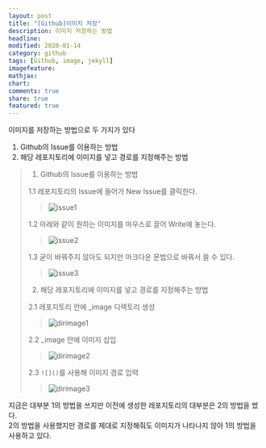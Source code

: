 ```yaml
---
layout: post
title: "[Github]이미지 저장"
description: 이미지 저장하는 방법
headline: 
modified: 2020-01-14
category: github
tags: [Github, image, jekyll]
imagefeature: 
mathjax: 
chart: 
comments: true
share: true
featured: true
---
```


이미지를 저장하는 방법으로 두 가지가 있다  

1. Github의 Issue를 이용하는 방법  
2. 해당 레포지토리에 이미지를 넣고 경로를 지정해주는 방법  


> 1. Github의 Issue를 이용하는 방법
> 
> 1.1 레포지토리의 Issue에 들어가 New Issue를 클릭한다.
>> ![issue1](https://user-images.githubusercontent.com/52815908/72305590-98e0b600-36b7-11ea-8dfe-37b887a8f885.PNG)
> 
> 1.2 아래와 같이 원하는 이미지를 마우스로 끌어 Write에 놓는다. 
>> ![issue2](https://user-images.githubusercontent.com/52815908/72305626-ba41a200-36b7-11ea-8411-f7619189170b.PNG)
> 
> 1.3 굳이 바꿔주지 않아도 되지만 마크다운 문법으로 바꿔서 쓸 수 있다. 
>> ![issue3](https://user-images.githubusercontent.com/52815908/72305628-ba41a200-36b7-11ea-84ca-b1bcb3ccbab8.PNG)
>
> 
> 2. 해당 레포지토리에 이미지를 넣고 경로를 지정해주는 방법  
> 
> 2.1 레포지토리 안에 _image 디렉토리 생성
>> ![dirimage1](https://user-images.githubusercontent.com/52815908/72305895-96329080-36b8-11ea-8e20-d83d45bd9311.PNG)
>
> 2.2 _image 안에 이미지 삽입
>> ![dirimage2](https://user-images.githubusercontent.com/52815908/72305896-96329080-36b8-11ea-8ac3-f196074b1348.PNG)
>
> 2.3 `![]()`를 사용해 이미지 경로 입력 
>> ![dirimage3](https://user-images.githubusercontent.com/52815908/72305898-96cb2700-36b8-11ea-8767-b3aeb6616df4.PNG)

지금은 대부분 1의 방법을 쓰지만 이전에 생성한 레포지토리의 대부분은 2의 방법을 썼다.  
2의 방법을 사용했지만 경로를 제대로 지정해줘도 이미지가 나타나지 않아 1의 방법을 사용하고 있다.  
